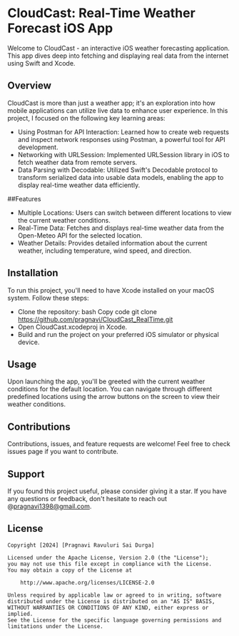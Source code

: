 # CloudCast: Real-Time Weather Forecast iOS App

Welcome to CloudCast - an interactive iOS weather forecasting application. This app dives deep into fetching and displaying real data from the internet using Swift and Xcode.

## Overview
CloudCast is more than just a weather app; it's an exploration into how mobile applications can utilize live data to enhance user experience. In this project, I focused on the following key learning areas:

* Using Postman for API Interaction: Learned how to create web requests and inspect network responses using Postman, a powerful tool for API development.
* Networking with URLSession: Implemented URLSession library in iOS to fetch weather data from remote servers.
* Data Parsing with Decodable: Utilized Swift's Decodable protocol to transform serialized data into usable data models, enabling the app to display real-time weather data efficiently.

##Features
* Multiple Locations: Users can switch between different locations to view the current weather conditions.
* Real-Time Data: Fetches and displays real-time weather data from the Open-Meteo API for the selected location.
* Weather Details: Provides detailed information about the current weather, including temperature, wind speed, and direction.

## Installation
To run this project, you'll need to have Xcode installed on your macOS system. Follow these steps:

* Clone the repository:
bash
Copy code
git clone https://github.com/pragnavi/CloudCast_RealTime.git
* Open CloudCast.xcodeproj in Xcode.
* Build and run the project on your preferred iOS simulator or physical device.

## Usage
Upon launching the app, you'll be greeted with the current weather conditions for the default location. You can navigate through different predefined locations using the arrow buttons on the screen to view their weather conditions.

## Contributions
Contributions, issues, and feature requests are welcome! Feel free to check issues page if you want to contribute.

## Support
If you found this project useful, please consider giving it a star. If you have any questions or feedback, don't hesitate to reach out @pragnavi1398@gmail.com.

## License

    Copyright [2024] [Pragnavi Ravuluri Sai Durga]

    Licensed under the Apache License, Version 2.0 (the "License");
    you may not use this file except in compliance with the License.
    You may obtain a copy of the License at

        http://www.apache.org/licenses/LICENSE-2.0

    Unless required by applicable law or agreed to in writing, software
    distributed under the License is distributed on an "AS IS" BASIS,
    WITHOUT WARRANTIES OR CONDITIONS OF ANY KIND, either express or implied.
    See the License for the specific language governing permissions and
    limitations under the License.

